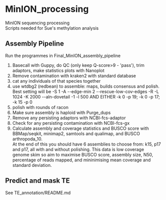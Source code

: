 # MinION_processing
MinION sequencing processing  
Scripts needed for Sue's methylation analysis  

## Assembly Pipeline
Run the programmes in Final_MinION_assembly_pipeline  
1. Basecall with Guppy, do QC (only keep Q-score>9 - 'pass'), trim adaptors, make statistics plots with Nanoplot
2. Remove contamination with kraken2 with standard database
3. cat any individuals of that species together
4. use wtdbg2 (redbean) to assemble: maps, builds consensus and polish. Best setting will be -S 1 -A --edge-min 2 --rescue-low-cov-edges -R -L 1024 -K 2000 --aln-dovetail -1 -l 500  AND EITHER -k 0 -p 19; -k 0 -p 17; -k 15 -p 0
5. polish with rounds of racon
6. Make sure assembly is haploid with Purge_dups
7. Remove any persisting adaptors with NCBI-fcs-adaptor
8. Check for any persisting contamination with NCBI-fcs-gx
9. Calculate assembly and coverage statistics and BUSCO score with BBMap/seqkit, minimap2, samtools and qualimap, and BUSCO arthropoda_10.  
At the end of this you should have 6 assemblies to choose from: k15, p17 and p17, all with and without polishing.
This data is low coverage genome skim so aim to maximise BUSCO score, assembly size, N50, percentage of reads mapped, and mininimising mean coverage and standard deviation.


## Predict and mask TE
See TE_annotation/README.md
